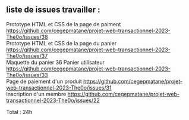  ## liste de issues travailler :

Prototype HTML et CSS de la page de paiment https://github.com/cegepmatane/projet-web-transactionnel-2023-The0o/issues/38   
Prototype HTML et CSS de la page du panier https://github.com/cegepmatane/projet-web-transactionnel-2023-The0o/issues/37    
Maquette du panier 36 Panier utilisateur https://github.com/cegepmatane/projet-web-transactionnel-2023-The0o/issues/33    
Page de paiement d'un produit https://github.com/cegepmatane/projet-web-transactionnel-2023-The0o/issues/31  
Inscription d'un membre https://github.com/cegepmatane/projet-web-transactionnel-2023-The0o/issues/22    

Total : 24h 

